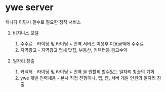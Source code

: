 # ywe server
캐나다 이민시 필수로 필요한 정착 서비스 

1.  비지니스 모델

    1) 수수료 - 라이딩 및 라이딩 + 번역 서비스 이용후 이용금액에 수수료
    2) 지역광고 - 지역광고 업체 맛집, 부동산, 커텍터등 광고수익

2. 일자리 창출

    1) 커넥터 - 라이딩 및 라이딩 + 번역 을 원할히 할수있는 일자리 창출의 기회
    2) ywe 개발 인력채용 - 본사 직접 진행이나, 앱, 웹, 서버 개발 인원의 일자리 창출
    
